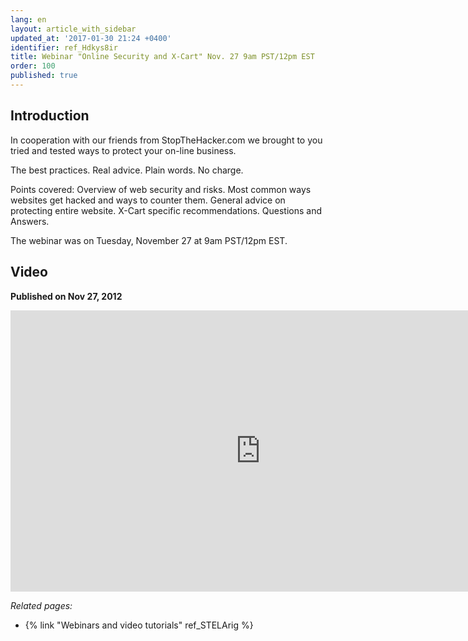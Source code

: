 ```yaml
---
lang: en
layout: article_with_sidebar
updated_at: '2017-01-30 21:24 +0400'
identifier: ref_Hdkys8ir
title: Webinar "Online Security and X-Cart" Nov. 27 9am PST/12pm EST
order: 100
published: true
---
```

## Introduction
In cooperation with our friends from StopTheHacker.com we brought to you tried and tested ways to protect your on-line business.

The best practices. Real advice. Plain words. No charge.

Points covered: Overview of web security and risks. Most common ways websites get hacked and ways to counter them. General advice on protecting entire website. X-Cart specific recommendations. Questions and Answers.

The webinar was on Tuesday, November 27 at 9am PST/12pm EST.

## Video
**Published on Nov 27, 2012**
<iframe class="youtube-player" type="text/html" style="width: 800px; height: 450px" src="https://www.youtube.com/embed/xQBXmEqBvYk" frameborder="0"></iframe>


_Related pages:_

*   {% link "Webinars and video tutorials" ref_STELArig %}
